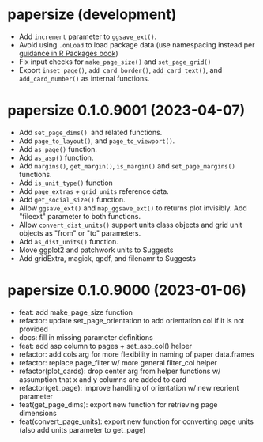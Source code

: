 # papersize (development)

- Add `increment` parameter to `ggsave_ext()`.
- Avoid using `.onLoad` to load package data (use namespacing instead per [guidance in R Packages book](https://r-pkgs.org/data.html#sec-data-data))
- Fix input checks for `make_page_size()` and `set_page_grid()`
- Export `inset_page()`, `add_card_border()`, `add_card_text()`, and `add_card_number()` as internal functions.

# papersize 0.1.0.9001 (2023-04-07)

- Add `set_page_dims() `and related functions.
- Add `page_to_layout()`, and `page_to_viewport()`.
- Add `as_page()` function.
- Add `as_asp()` function.
- Add `margins()`, `get_margin()`, `is_margin()` and `set_page_margins()` functions.
- Add `is_unit_type()` function
- Add `page_extras` + `grid_units` reference data.
- Add `get_social_size()` function.
- Allow `ggsave_ext()` and `map_ggsave_ext()` to returns plot invisibly. Add "fileext" parameter to both functions.
- Allow `convert_dist_units()` support units class objects and grid unit objects as "from" or "to" parameters.
- Add `as_dist_units()` function.
- Move ggplot2 and patchwork units to Suggests
- Add gridExtra, magick, qpdf, and filenamr to Suggests

# papersize 0.1.0.9000 (2023-01-06)

- feat: add make_page_size function
- refactor: update set_page_orientation to add orientation col if it is not provided
- docs: fill in missing parameter definitions
- feat: add asp column to pages + set_asp_col() helper
- refactor: add cols arg for more flexibility in naming of paper data.frames
- refactor: replace page_filter w/ more general filter_col helper
- refactor(plot_cards): drop center arg from helper functions w/ assumption that x and y columns are added to card
- refactor(get_page): improve handling of orientation w/ new reorient parameter
- feat(get_page_dims): export new function for retrieving page dimensions
- feat(convert_page_units): export new function for converting page units (also add units parameter to get_page)

